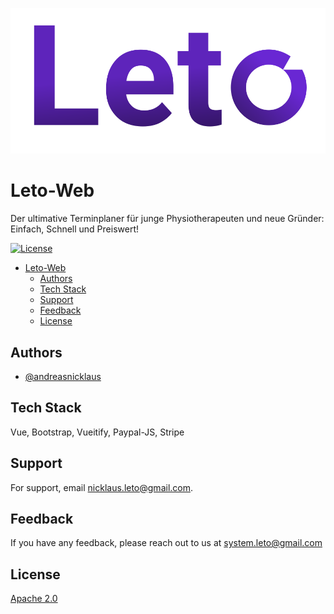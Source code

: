 ![Logo](./doc/Leto%20-%20Text.svg)


# Leto-Web

Der ultimative Terminplaner für junge Physiotherapeuten und neue Gründer: Einfach, Schnell und Preiswert!


[![License](https://img.shields.io/badge/License-Apache_2.0-blue.svg)](https://opensource.org/licenses/Apache-2.0)

- [Leto-Web](#leto-web)
  - [Authors](#authors)
  - [Tech Stack](#tech-stack)
  - [Support](#support)
  - [Feedback](#feedback)
  - [License](#license)

## Authors

- [@andreasnicklaus](https://www.github.com/andreasnicklaus)


## Tech Stack

Vue, Bootstrap, Vueitify, Paypal-JS, Stripe 


## Support

For support, email nicklaus.leto@gmail.com.


## Feedback

If you have any feedback, please reach out to us at system.leto@gmail.com


## License

[Apache 2.0](https://opensource.org/licenses/Apache-2.0)
